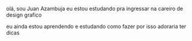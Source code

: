 olá, sou Juan Azambuja 
eu estou estudando pra ingressar na careiro de design grafico

eu ainda estou aprendendo e estudando como fazer por isso adoraria ter dicas

<div style= "display : inline_block;">

